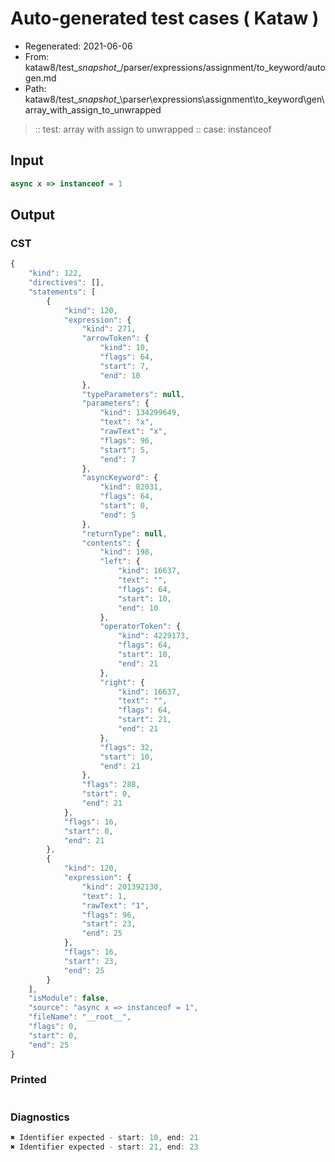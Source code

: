 # Auto-generated test cases ( Kataw )
- Regenerated: 2021-06-06
- From: kataw8/test\__snapshot__/parser/expressions/assignment/to_keyword/autogen.md
- Path: kataw8/test\__snapshot__\parser\expressions\assignment\to_keyword\gen\array_with_assign_to_unwrapped
> :: test: array with assign to unwrapped
> :: case: instanceof
## Input

`````js
async x => instanceof = 1
`````
## Output

### CST

```javascript
{
    "kind": 122,
    "directives": [],
    "statements": [
        {
            "kind": 120,
            "expression": {
                "kind": 271,
                "arrowToken": {
                    "kind": 10,
                    "flags": 64,
                    "start": 7,
                    "end": 10
                },
                "typeParameters": null,
                "parameters": {
                    "kind": 134299649,
                    "text": "x",
                    "rawText": "x",
                    "flags": 96,
                    "start": 5,
                    "end": 7
                },
                "asyncKeyword": {
                    "kind": 82031,
                    "flags": 64,
                    "start": 0,
                    "end": 5
                },
                "returnType": null,
                "contents": {
                    "kind": 198,
                    "left": {
                        "kind": 16637,
                        "text": "",
                        "flags": 64,
                        "start": 10,
                        "end": 10
                    },
                    "operatorToken": {
                        "kind": 4229173,
                        "flags": 64,
                        "start": 10,
                        "end": 21
                    },
                    "right": {
                        "kind": 16637,
                        "text": "",
                        "flags": 64,
                        "start": 21,
                        "end": 21
                    },
                    "flags": 32,
                    "start": 10,
                    "end": 21
                },
                "flags": 288,
                "start": 0,
                "end": 21
            },
            "flags": 16,
            "start": 0,
            "end": 21
        },
        {
            "kind": 120,
            "expression": {
                "kind": 201392130,
                "text": 1,
                "rawText": "1",
                "flags": 96,
                "start": 23,
                "end": 25
            },
            "flags": 16,
            "start": 23,
            "end": 25
        }
    ],
    "isModule": false,
    "source": "async x => instanceof = 1",
    "fileName": "__root__",
    "flags": 0,
    "start": 0,
    "end": 25
}
```

### Printed

```javascript

```

### Diagnostics

```javascript
✖ Identifier expected - start: 10, end: 21
✖ Identifier expected - start: 21, end: 23

```

